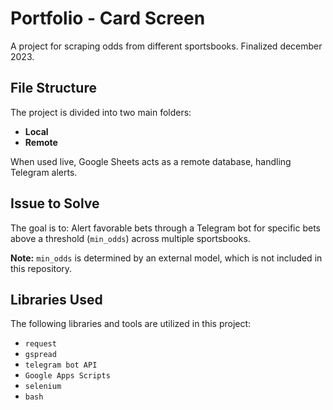 # Portfolio - Card Screen

A project for scraping odds from different sportsbooks. Finalized december 2023.

## File Structure

The project is divided into two main folders:
- **Local**
- **Remote**

When used live, Google Sheets acts as a remote database, handling Telegram alerts.

## Issue to Solve

The goal is to:
Alert favorable bets through a Telegram bot for specific bets above a threshold (`min_odds`) across multiple sportsbooks.

**Note:** `min_odds` is determined by an external model, which is not included in this repository.

## Libraries Used

The following libraries and tools are utilized in this project:
- `request`
- `gspread`
- `telegram bot API`
- `Google Apps Scripts`
- `selenium`
- `bash`
